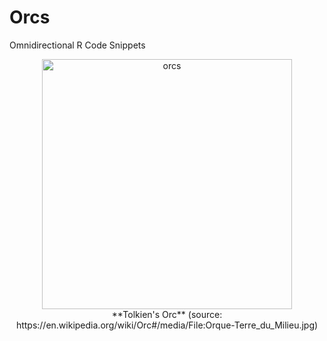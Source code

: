 # Orcs
Omnidirectional R Code Snippets

<center>
  <img src="https://upload.wikimedia.org/wikipedia/commons/thumb/1/13/Orque-Terre_du_Milieu.jpg/675px-Orque-Terre_du_Milieu.jpg" alt="orcs" style="width: 400px;"/><br>
  **Tolkien's Orc** (source: https://en.wikipedia.org/wiki/Orc#/media/File:Orque-Terre_du_Milieu.jpg)
</center>